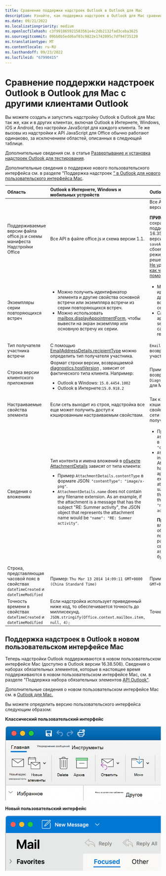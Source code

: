 ```yaml
---
title: Сравнение поддержки надстроек Outlook в Outlook для Mac
description: Узнайте, как поддержка надстроек в Outlook для Mac сравниваются с другими клиентами Outlook.
ms.date: 09/21/2022
ms.localizationpriority: medium
ms.openlocfilehash: c3f991865921583561e4c2db2132fad3ceba3625
ms.sourcegitcommit: 09bb0b5edd6af03c9822e1742095c7df94735120
ms.translationtype: MT
ms.contentlocale: ru-RU
ms.lasthandoff: 09/23/2022
ms.locfileid: "67990415"
---
```

# <a name="compare-outlook-add-in-support-in-outlook-on-mac-with-other-outlook-clients"></a>Сравнение поддержки надстроек Outlook в Outlook для Mac с другими клиентами Outlook

Вы можете создать и запустить надстройку Outlook в Outlook для Mac так же, как и в других клиентах, включая Outlook в Интернете, Windows, iOS и Android, без настройки JavaScript для каждого клиента. Те же вызовы из надстройки к API JavaScript для Office обычно работают одинаково, за исключением областей, описанных в следующей таблице.

Дополнительные сведения см. в статье [Развертывание и установка надстроек Outlook для тестирования](testing-and-tips.md).

Дополнительные сведения о поддержке нового пользовательского интерфейса см. в разделе "Поддержка надстроек [" в Outlook для нового пользовательского интерфейса Mac](#add-in-support-in-outlook-on-new-mac-ui).

| Область | Outlook в Интернете, Windows и мобильных устройств | Outlook для Mac |
|:-----|:-----|:-----|
| Поддерживаемые версии файла office.js и схемы манифеста Надстройки Office | Все API в файле office.js и схема версии 1.1. | Все API в файле office.js и схема версии 1.1.<br><br>**ПРИМЕЧАНИЕ**. В Outlook для Mac сохранение собрания поддерживается только в сборке 16.35.308 или более поздней версии. В противном случае `saveAsync` метод завершается сбоем при вызове из собрания в режиме создания. Временное решение представлено в статье [Не удается сохранить встречу как черновик в Outlook для Mac с помощью API JS для Office](https://support.microsoft.com/help/4505745). |
| Экземпляры серии повторяющихся встреч | <ul><li>Можно получить идентификатор элемента и другие свойства основной встречи или экземпляра встречи из серии повторяющихся встреч.</li><li>Можно использовать [mailbox.displayAppointmentForm](/javascript/api/requirement-sets/outlook/preview-requirement-set/office.context.mailbox#methods), чтобы вывести на экран экземпляр или основную встречу их серии.</li></ul> | <ul><li>Можно получить идентификатор элемента и другие свойства основной встречи, но не экземпляра серии повторяющихся встреч.</li><li>Can display the master appointment of a recurring series. Without the item ID, cannot display an instance of a recurring series.</li></ul> |
| Тип получателя участника встречи | С помощью [EmailAddressDetails.recipientType](/javascript/api/outlook/office.emailaddressdetails#outlook-office-emailaddressdetails-recipienttype-member) можно определить тип получателя участника. | `EmailAddressDetails.recipientType` возвращает `undefined` для участников встречи. |
| Строка версии клиентского приложения | Формат строки версии, возвращаемой [diagnostics.hostVersion](/javascript/api/outlook/office.diagnostics#outlook-office-diagnostics-hostversion-member) , зависит от фактического типа клиента. Например:<ul><li>Outlook в Windows: `15.0.4454.1002`</li><li>Outlook в Интернете:`15.0.918.2`</li></ul> |Пример строки версии, возвращаемой `Diagnostics.hostVersion` в Outlook для Mac: `15.0 (140325)` |
| Настраиваемые свойства элемента | Если сеть выходит из строя, надстройка все еще может получить доступ к кэшированным настраиваемым свойствам. | Так как Outlook для Mac не кэширует пользовательские свойства, в случае отключения сети надстройки не смогут получить к ним доступ. |
| Сведения о вложениях | Тип контента и имена вложений в [объекте AttachmentDetails](/javascript/api/outlook/office.attachmentdetails) зависят от типа клиента:<ul><li>Пример `AttachmentDetails.contentType` в формате JSON: `"contentType": "image/x-png"`. </li><li>`AttachmentDetails.name` does not contain any filename extension. As an example, if the attachment is a message that has the subject "RE: Summer activity", the JSON object that represents the attachment name would be `"name": "RE: Summer activity"`.</li></ul> | <ul><li>Пример `AttachmentDetails.contentType` в формате JSON: `"contentType" "image/png"`</li><li>`AttachmentDetails.name` always includes a filename extension. Attachments that are mail items have a .eml extension, and appointments have a .ics extension. As an example, if an attachment is an email with the subject "RE: Summer activity", the JSON object that represents the attachment name would be `"name": "RE: Summer activity.eml"`.<p>**Примечание.** Если файл вложен программным образом (например, с помощью надстройки) без расширения, то имя файла в свойстве `AttachmentDetails.name` не будет включать расширение.</p></li></ul> |
| Строка, представляющая часовой пояс в свойствах `dateTimeCreated` и `dateTimeModified` |Пример: `Thu Mar 13 2014 14:09:11 GMT+0800 (China Standard Time)` | Пример: `Thu Mar 13 2014 14:09:11 GMT+0800 (CST)` |
| Точность времени в свойствах `dateTimeCreated` и `dateTimeModified` | Если надстройка использует приведенный ниже код, то обеспечивается точность до миллисекунд.<br/>`JSON.stringify(Office.context.mailbox.item, null, 4);`| Точность только до секунд. |

## <a name="add-in-support-in-outlook-on-new-mac-ui"></a>Поддержка надстроек в Outlook в новом пользовательском интерфейсе Mac

Теперь надстройки Outlook поддерживаются в новом пользовательском интерфейсе Mac (доступно в Outlook версии 16.38.506). Сведения о наборах обязательных элементов, которые в настоящее время поддерживаются в новом пользовательском интерфейсе Mac, см. в разделе "Поддержка набора обязательных элементов [API Outlook"](/javascript/api/requirement-sets/outlook/outlook-api-requirement-sets#outlook-client-support).

Дополнительные сведения о новом пользовательском интерфейсе Mac см. в [Outlook для Mac.](https://support.microsoft.com/office/6283be54-e74d-434e-babb-b70cefc77439)

Вы можете определить версию пользовательского интерфейса следующим образом:

**Классический пользовательский интерфейс**

![Классический пользовательский интерфейс на Компьютере Mac.](../images/outlook-on-mac-classic.png)

**Новый пользовательский интерфейс**

![Новый пользовательский интерфейс на Компьютере Mac.](../images/outlook-on-mac-new.png)

